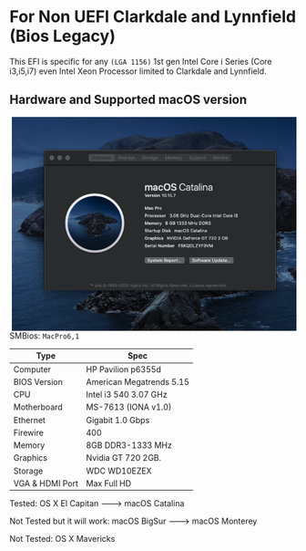 # For Non UEFI Clarkdale and Lynnfield (Bios Legacy)

This EFI is specific for any `(LGA 1156)` 1st gen Intel Core i Series (Core i3,i5,i7) even Intel Xeon Processor limited to Clarkdale and Lynnfield.

## Hardware and Supported macOS version

<img align="right" src="./img/specscatalina.png" alt="specscatalina" width="500">

SMBios: `MacPro6,1`

| Type            | Spec                                |
|-----------------|-------------------------------------|
| Computer        | HP Pavilion p6355d                  |
| BIOS Version    | American Megatrends 5.15            |
| CPU             | Intel i3 540 3.07 GHz               |
| Motherboard     | MS-7613 (IONA v1.0)                 |
| Ethernet        | Gigabit 1.0 Gbps       	        |
| Firewire        | 400                 	        |
| Memory          | 8GB DDR3-1333 MHz                   |
| Graphics        | Nvidia GT 720 2GB.                  |
| Storage         | WDC WD10EZEX                        |
| VGA & HDMI Port | Max Full HD                         |


Tested: 
OS X El Capitan ---> macOS Catalina

Not Tested but it will work:
macOS BigSur ---> macOS Monterey

Not Tested:
OS X Mavericks
